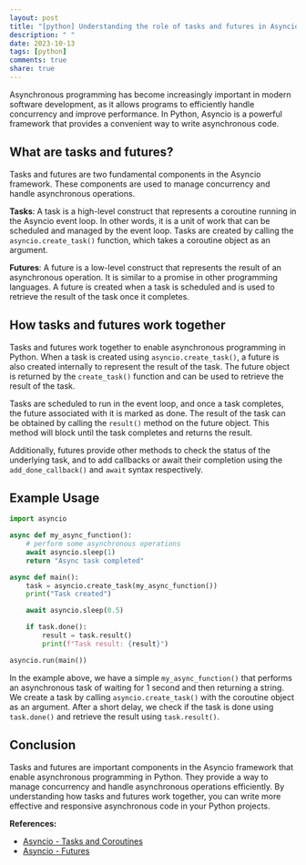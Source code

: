 ```yaml
---
layout: post
title: "[python] Understanding the role of tasks and futures in Asyncio"
description: " "
date: 2023-10-13
tags: [python]
comments: true
share: true
---
```


Asynchronous programming has become increasingly important in modern software development, as it allows programs to efficiently handle concurrency and improve performance. In Python, Asyncio is a powerful framework that provides a convenient way to write asynchronous code.

## What are tasks and futures?

Tasks and futures are two fundamental components in the Asyncio framework. These components are used to manage concurrency and handle asynchronous operations.

**Tasks**: A task is a high-level construct that represents a coroutine running in the Asyncio event loop. In other words, it is a unit of work that can be scheduled and managed by the event loop. Tasks are created by calling the `asyncio.create_task()` function, which takes a coroutine object as an argument.

**Futures**: A future is a low-level construct that represents the result of an asynchronous operation. It is similar to a promise in other programming languages. A future is created when a task is scheduled and is used to retrieve the result of the task once it completes. 

## How tasks and futures work together

Tasks and futures work together to enable asynchronous programming in Python. When a task is created using `asyncio.create_task()`, a future is also created internally to represent the result of the task. The future object is returned by the `create_task()` function and can be used to retrieve the result of the task.

Tasks are scheduled to run in the event loop, and once a task completes, the future associated with it is marked as done. The result of the task can be obtained by calling the `result()` method on the future object. This method will block until the task completes and returns the result.

Additionally, futures provide other methods to check the status of the underlying task, and to add callbacks or await their completion using the `add_done_callback()` and `await` syntax respectively.

## Example Usage

```python
import asyncio

async def my_async_function():
    # perform some asynchronous operations
    await asyncio.sleep(1)
    return "Async task completed"

async def main():
    task = asyncio.create_task(my_async_function())
    print("Task created")

    await asyncio.sleep(0.5)

    if task.done():
        result = task.result()
        print(f"Task result: {result}")

asyncio.run(main())
```

In the example above, we have a simple `my_async_function()` that performs an asynchronous task of waiting for 1 second and then returning a string. We create a task by calling `asyncio.create_task()` with the coroutine object as an argument. After a short delay, we check if the task is done using `task.done()` and retrieve the result using `task.result()`.

## Conclusion

Tasks and futures are important components in the Asyncio framework that enable asynchronous programming in Python. They provide a way to manage concurrency and handle asynchronous operations efficiently. By understanding how tasks and futures work together, you can write more effective and responsive asynchronous code in your Python projects.

**References:**
- [Asyncio - Tasks and Coroutines](https://docs.python.org/3/library/asyncio-task.html)
- [Asyncio - Futures](https://docs.python.org/3/library/asyncio-future.html)